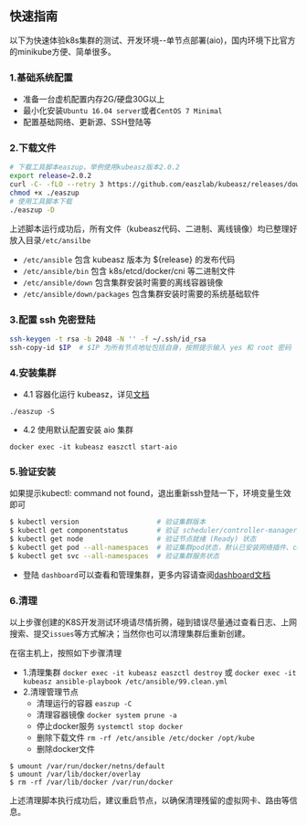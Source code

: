 ## 快速指南

以下为快速体验k8s集群的测试、开发环境--单节点部署(aio)，国内环境下比官方的minikube方便、简单很多。

### 1.基础系统配置

- 准备一台虚机配置内存2G/硬盘30G以上
- 最小化安装`Ubuntu 16.04 server`或者`CentOS 7 Minimal`
- 配置基础网络、更新源、SSH登陆等

### 2.下载文件

``` bash
# 下载工具脚本easzup，举例使用kubeasz版本2.0.2
export release=2.0.2
curl -C- -fLO --retry 3 https://github.com/easzlab/kubeasz/releases/download/${release}/easzup
chmod +x ./easzup
# 使用工具脚本下载
./easzup -D
```

上述脚本运行成功后，所有文件（kubeasz代码、二进制、离线镜像）均已整理好放入目录`/etc/ansilbe`

- `/etc/ansible` 包含 kubeasz 版本为 ${release} 的发布代码
- `/etc/ansible/bin` 包含 k8s/etcd/docker/cni 等二进制文件
- `/etc/ansible/down` 包含集群安装时需要的离线容器镜像
- `/etc/ansible/down/packages` 包含集群安装时需要的系统基础软件

### 3.配置 ssh 免密登陆

``` bash
ssh-keygen -t rsa -b 2048 -N '' -f ~/.ssh/id_rsa
ssh-copy-id $IP  # $IP 为所有节点地址包括自身，按照提示输入 yes 和 root 密码
```

### 4.安装集群

- 4.1 容器化运行 kubeasz，详见[文档](docker_kubeasz.md)

```
./easzup -S
```

- 4.2 使用默认配置安装 aio 集群

```
docker exec -it kubeasz easzctl start-aio
```

### 5.验证安装

如果提示kubectl: command not found，退出重新ssh登陆一下，环境变量生效即可

``` bash
$ kubectl version                   # 验证集群版本     
$ kubectl get componentstatus       # 验证 scheduler/controller-manager/etcd等组件状态
$ kubectl get node                  # 验证节点就绪 (Ready) 状态
$ kubectl get pod --all-namespaces  # 验证集群pod状态，默认已安装网络插件、coredns、metrics-server等
$ kubectl get svc --all-namespaces  # 验证集群服务状态
```
- 登陆 `dashboard`可以查看和管理集群，更多内容请查阅[dashboard文档](../guide/dashboard.md)

### 6.清理

以上步骤创建的K8S开发测试环境请尽情折腾，碰到错误尽量通过查看日志、上网搜索、提交`issues`等方式解决；当然你也可以清理集群后重新创建。

在宿主机上，按照如下步骤清理

- 1.清理集群 `docker exec -it kubeasz easzctl destroy` 或 `docker exec -it kubeasz ansible-playbook /etc/ansible/99.clean.yml`
- 2.清理管理节点
  - 清理运行的容器 `easzup -C`
  - 清理容器镜像 `docker system prune -a`
  - 停止docker服务 `systemctl stop docker`
  - 删除下载文件 `rm -rf /etc/ansible /etc/docker /opt/kube`
  - 删除docker文件
```
$ umount /var/run/docker/netns/default
$ umount /var/lib/docker/overlay
$ rm -rf /var/lib/docker /var/run/docker
```

上述清理脚本执行成功后，建议重启节点，以确保清理残留的虚拟网卡、路由等信息。
